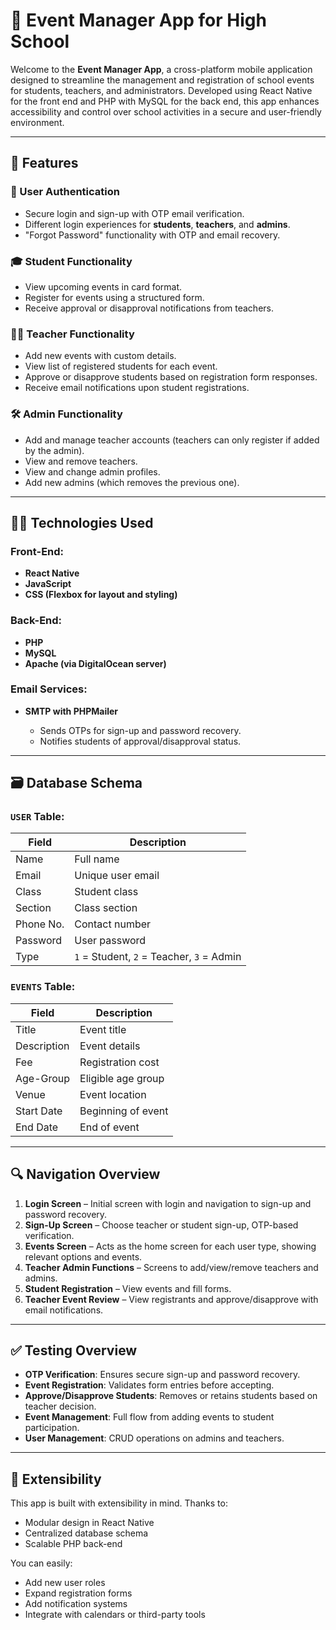 # 📅 Event Manager App for High School

Welcome to the **Event Manager App**, a cross-platform mobile application designed to streamline the management and registration of school events for students, teachers, and administrators. Developed using React Native for the front end and PHP with MySQL for the back end, this app enhances accessibility and control over school activities in a secure and user-friendly environment.

---

## 🚀 Features

### 👤 User Authentication

* Secure login and sign-up with OTP email verification.
* Different login experiences for **students**, **teachers**, and **admins**.
* "Forgot Password" functionality with OTP and email recovery.

### 🎓 Student Functionality

* View upcoming events in card format.
* Register for events using a structured form.
* Receive approval or disapproval notifications from teachers.

### 👩‍🏫 Teacher Functionality

* Add new events with custom details.
* View list of registered students for each event.
* Approve or disapprove students based on registration form responses.
* Receive email notifications upon student registrations.

### 🛠 Admin Functionality

* Add and manage teacher accounts (teachers can only register if added by the admin).
* View and remove teachers.
* View and change admin profiles.
* Add new admins (which removes the previous one).

---

## 🧑‍💻 Technologies Used

### Front-End:

* **React Native**
* **JavaScript**
* **CSS (Flexbox for layout and styling)**

### Back-End:

* **PHP**
* **MySQL**
* **Apache (via DigitalOcean server)**

### Email Services:

* **SMTP with PHPMailer**

  * Sends OTPs for sign-up and password recovery.
  * Notifies students of approval/disapproval status.

---

## 🗃 Database Schema

### `USER` Table:

| Field     | Description                               |
| --------- | ----------------------------------------- |
| Name      | Full name                                 |
| Email     | Unique user email                         |
| Class     | Student class                             |
| Section   | Class section                             |
| Phone No. | Contact number                            |
| Password  | User password                             |
| Type      | `1` = Student, `2` = Teacher, `3` = Admin |

### `EVENTS` Table:

| Field       | Description        |
| ----------- | ------------------ |
| Title       | Event title        |
| Description | Event details      |
| Fee         | Registration cost  |
| Age-Group   | Eligible age group |
| Venue       | Event location     |
| Start Date  | Beginning of event |
| End Date    | End of event       |

---

## 🔍 Navigation Overview

1. **Login Screen** – Initial screen with login and navigation to sign-up and password recovery.
2. **Sign-Up Screen** – Choose teacher or student sign-up, OTP-based verification.
3. **Events Screen** – Acts as the home screen for each user type, showing relevant options and events.
4. **Teacher Admin Functions** – Screens to add/view/remove teachers and admins.
5. **Student Registration** – View events and fill forms.
6. **Teacher Event Review** – View registrants and approve/disapprove with email notifications.

---

## ✅ Testing Overview

* **OTP Verification**: Ensures secure sign-up and password recovery.
* **Event Registration**: Validates form entries before accepting.
* **Approve/Disapprove Students**: Removes or retains students based on teacher decision.
* **Event Management**: Full flow from adding events to student participation.
* **User Management**: CRUD operations on admins and teachers.

---

## 🔄 Extensibility

This app is built with extensibility in mind. Thanks to:

* Modular design in React Native
* Centralized database schema
* Scalable PHP back-end

You can easily:

* Add new user roles
* Expand registration forms
* Add notification systems
* Integrate with calendars or third-party tools
